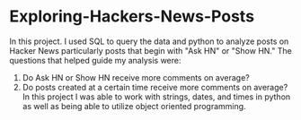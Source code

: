 # Exploring-Hackers-News-Posts
In this project. I used SQL to query the data and python to analyze posts on Hacker News particularly posts that begin with "Ask HN" or "Show HN." The questions that helped guide my analysis were: 
1. Do Ask HN or Show HN receive more comments on average? 
2. Do posts created at a certain time receive more comments on average?
In this project I was able to work with strings, dates, and times in python as well as being able to utilize object oriented programming. 
